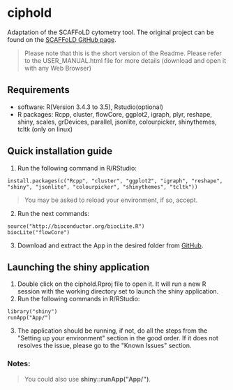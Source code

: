 # ciphold
Adaptation of the SCAFFoLD cytometry tool.
The original project can be found on the [SCAFFoLD GitHub page](https://github.com/nolanlab/scaffold).
>Please note that this is the short version of the Readme. Please refer to the USER_MANUAL.html file for more details (download and open it with any Web Browser)

## Requirements
  * software: R(Version 3.4.3 to 3.5), Rstudio(optional)
  * R packages: Rcpp, cluster, flowCore, ggplot2, igraph, plyr, reshape, shiny, scales, grDevices, parallel, jsonlite, colourpicker, shinythemes, tcltk (only on linux)

## Quick installation guide

  1. Run the following command in R/RStudio:
```
install.packages(c("Rcpp", "cluster", "ggplot2", "igraph", "reshape", "shiny", "jsonlite", "colourpicker", "shinythemes", "tcltk"))
```
  >You may be asked to reload your environment, if so, accept.
  
  2. Run the next commands:
```
source("http://bioconductor.org/biocLite.R")
biocLite("flowCore")
```
  
  3. Download and extract the App in the desired folder from [GitHub](https://github.com/cipheLab/).
  
## Launching the shiny application

  1. Double click on the ciphold.Rproj file to open it. It will run a new R session with the working directory set to launch the shiny application.
  2. Run the following commands in R/RStudio:
```
library("shiny")
runApp("App/")
```
  3. The application should be running, if not, do all the steps from the "Setting up your environment" section in the good order. If it does not resolves the issue, please go to the "Known Issues" section.
  
### Notes: 
> You could also use **shiny::runApp("App/")**.
